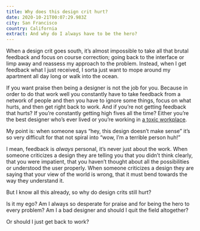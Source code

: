 ```yaml
---
title: Why does this design crit hurt?
date: 2020-10-21T00:07:29.983Z
city: San Francisco
country: California
extract: And why do I always have to be the hero?
---
```

When a design crit goes south, it’s almost impossible to take all that brutal feedback and focus on course correction; going back to the interface or limp away and reassess my approach to the problem. Instead, when I get feedback what I just received, I sorta just want to mope around my apartment all day long or walk into the ocean.

If you want praise then being a designer is not the job for you. Because in order to do that work well you constantly have to take feedback from  a network of people and then you have to ignore some things, focus on what hurts, and then get right back to work. And if you’re not getting feedback that hurts? If you’re constantly getting high fives all the time? Either you’re the best designer who’s ever lived or you’re working in [a toxic workplace](https://www.robinrendle.com/notes/signs-of-a-toxic-workplace.html).

My point is: when someone says “hey, this design doesn’t make sense” it’s so very difficult for that not spiral into “wow, I’m a terrible person huh!”

I mean, feedback is *always* personal, it’s never just about the work. When someone criticizes a design they are telling you that you didn’t think clearly, that you were impatient, that you haven’t thought about all the possibilities or understood the user properly. When someone criticizes a design they are saying that your view of the world is wrong, that it must bend towards the way they understand it. 

But I know all this already, so why do design crits still hurt?

Is it my ego? Am I always so desperate for praise and for being the hero to every problem? Am I a bad designer and should I quit the field altogether? 

Or should I just get back to work?